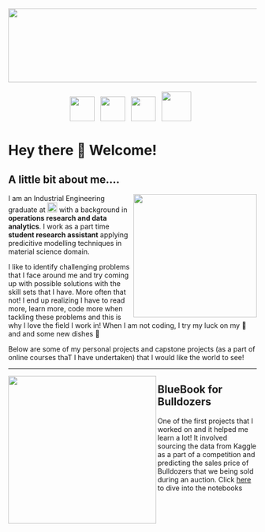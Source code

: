 # <img width="1700" height="150" src= "https://media.giphy.com/media/9B8wYztAoe1zO/source.gif">


<p align='center'>
<a href="mailto:kuriankannathraphy@gmail.com"><img height="50" src="https://github.com/Kuriankkr/Kuriankkr/blob/main/Images/Gmail_logo.png"></a>&nbsp;&nbsp;
<a href="https://www.linkedin.com/in/kuriankannath/"><img height="50" src="https://github.com/Kuriankkr/Kuriankkr/blob/main/Images/Linkedin_logo.png"></a>&nbsp;&nbsp; 
<a href="https://join.skype.com/invite/xjOU9MBygr5d"><img height="50" src="https://github.com/Kuriankkr/Kuriankkr/blob/main/Images/Skype_icon_logo.png"></a>&nbsp;&nbsp;  
<a href="https://wa.me/16142829209"><img height="60" src="https://github.com/Kuriankkr/Kuriankkr/blob/main/Images/whatsapp_logo%20(2).png"></a>&nbsp;&nbsp;
</p>



# Hey there 👋 Welcome!

## A little bit about me....

<p>
  <img width="250" align='right' src="https://github.com/Kuriankkr/Kuriankkr/blob/main/Images/Data_Science.jpg">
</p>


I am an Industrial Engineering graduate at **<img src= "https://github.com/Kuriankkr/Kuriankkr/blob/main/Images/Ohio_st.png" width="20">**  with a background in **operations research and data analytics**. I work as a part time **student research assistant** applying predicitive modelling techniques in material science domain.

I like to identify challenging problems that I face around me and try coming up with possible solutions with the skill sets that I have. More often that not! I end up realizing I have to read more, learn more, code more when tackling these problems and this is why I love the field I work in! When I am not coding, I try my luck on my 🎻 and and some new dishes 🍕 

Below are some of my personal projects and capstone projects (as a part of online courses thaT I have undertaken) that I would like the world to see!

 ---




<p>
  <img width="300" align='left' src="https://github.com/Kuriankkr/Kuriankkr/blob/main/Images/download.png">
</p>


## BlueBook for Bulldozers
One of the first projects that I worked on and it helped me learn a lot! It involved sourcing the data from Kaggle as a part of a competition and predicting the sales price of Bulldozers that we being sold during an auction. Click [here](https://github.com/Kuriankkr/Bluebook-for-Bulldozers) to dive into the notebooks
<!--
**Kuriankkr/Kuriankkr** is a ✨ _special_ ✨ repository because its `README.md` (this file) appears on your GitHub profile.

Here are some ideas to get you started:

- 🔭 I’m currently working on ...
- 🌱 I’m currently learning ...
- 👯 I’m looking to collaborate on ...
- 🤔 I’m looking for help with ...
- 💬 Ask me about ...
- 📫 How to reach me: ...
- 😄 Pronouns: ...
- ⚡ Fun fact: ...
-->
